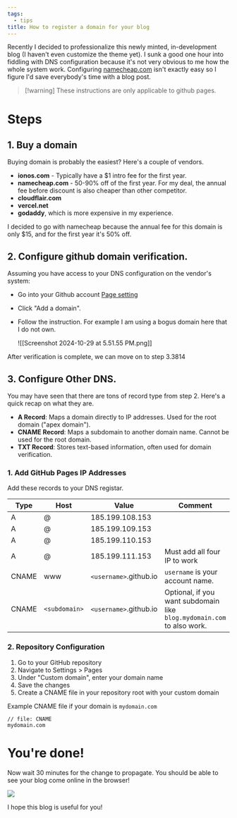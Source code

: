 ```yaml
---
tags:
  - tips
title: How to register a domain for your blog
---
```

Recently I decided to professionalize this newly minted, in-development blog (I haven't even customize the theme yet). I sunk a good one hour into fiddling with DNS configuration because it's not very obvious to me how the whole system work. Configuring [namecheap.com](https://namecheap.com/) isn't exactly easy so I figure I'd save everybody's time with a blog post.

> [!warning] These instructions are only applicable to github pages.

# Steps
## 1. Buy a domain
Buying domain is probably the easiest? Here's a couple of vendors.
- **ionos.com** - Typically have a $1 intro fee for the first year.
- **namecheap.com** - 50-90% off of the first year. For my deal, the annual fee before discount is also cheaper than other competitor.
- **cloudflair.com**
- **vercel.net**
- **godaddy**, which is more expensive in my experience.

I decided to go with namecheap because the annual fee for this domain is only $15, and for the first year it's 50% off.

## 2. Configure github domain verification.
Assuming you have access to your DNS configuration on the vendor's system:

- Go into your Github account [Page setting](https://github.com/settings/pages)
- Click "Add a domain".
- Follow the instruction. For example I am using a bogus domain here that I do not own.
  
  ![[Screenshot 2024-10-29 at 5.51.55 PM.png]]

After verification is complete, we can move on to step 3.3814 

## 3. Configure Other DNS.
You may have seen that there are tons of record type from step 2. Here's a quick recap on what they are.

- **A Record**: Maps a domain directly to IP addresses. Used for the root domain ("apex domain").
- **CNAME Record**: Maps a subdomain to another domain name. Cannot be used for the root domain.
- **TXT Record**: Stores text-based information, often used for domain verification.

### 1. Add GitHub Pages IP Addresses
Add these records to your DNS registar.

| **Type** | **Host**      | **Value**              | Comment                                                                |
| -------- | ------------- | ---------------------- | ---------------------------------------------------------------------- |
| A        | @             | 185.199.108.153        |                                                                        |
| A        | @             | 185.199.109.153        |                                                                        |
| A        | @             | 185.199.110.153        |                                                                        |
| A        | @             | 185.199.111.153        | Must add all four IP to work                                           |
| CNAME    | www           | `<username>`.github.io | `username` is your account name.                                       |
| CNAME    | `<subdomain>` | `<username>`.github.io | Optional, if you want subdomain like `blog.mydomain.com` to also work. |

### 2. Repository Configuration

1. Go to your GitHub repository
2. Navigate to Settings > Pages
3. Under "Custom domain", enter your domain name
4. Save the changes
5. Create a CNAME file in your repository root with your custom domain

Example CNAME file if your domain is `mydomain.com`
```
// file: CNAME
mydomain.com
```


# You're done!

Now wait 30 minutes for the change to propagate. You should be able to see your blog come online in the browser!

![](https://i.giphy.com/media/v1.Y2lkPTc5MGI3NjExeGNzcXRuNGl1cncwMnFnZWNqenBsNGdlNDUwM2tzdXo5Y3plZ29ueSZlcD12MV9pbnRlcm5hbF9naWZfYnlfaWQmY3Q9Zw/67ThRZlYBvibtdF9JH/giphy.gif)

I hope this blog is useful for you!
